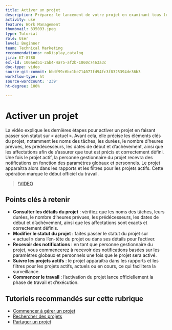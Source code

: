 ```yaml
---
title: Activer un projet
description: Préparez le lancement de votre projet en examinant tous les détails clés, en définissant son statut sur « actuel » et en activant les notifications et les rapports pour démarrer officiellement le travail.
activity: use
feature: Work Management
thumbnail: 335093.jpeg
type: Tutorial
role: User
level: Beginner
team: Technical Marketing
recommendations: noDisplay,catalog
jira: KT-8780
exl-id: 100aed51-2ab4-4a75-af2b-1860c7463a3c
doc-type: video
source-git-commit: bbdf99c6bc1be714077fd94fc3f8325394de36b3
workflow-type: ht
source-wordcount: '239'
ht-degree: 100%

---
```


# Activer un projet

La vidéo explique les dernières étapes pour activer un projet en faisant passer son statut sur « actuel ». Avant cela, elle précise les éléments clés du projet, notamment les noms des tâches, les durées, le nombre d’heures prévues, les prédécesseurs, les dates de début et d’achèvement, ainsi que les affectations afin de s’assurer que tout est précis et correctement défini. Une fois le projet actif, la personne gestionnaire du projet recevra des notifications en fonction des paramètres globaux et personnels. Le projet apparaîtra alors dans les rapports et les filtres pour les projets actifs. Cette opération marque le début officiel du travail.

>[!VIDEO](https://video.tv.adobe.com/v/3438985/?quality=12&learn=on&enablevpops=1&captions=fre_fr)

## Points clés à retenir

* **Consulter les détails du projet** : vérifiez que les noms des tâches, leurs durées, le nombre d’heures prévues, les prédécesseurs, les dates de début et d’achèvement, ainsi que les affectations sont exacts et correctement définis.
* **Modifier le statut du projet** : faites passer le statut du projet sur « actuel » dans l’en-tête du projet ou dans ses détails pour l’activer.
* **Recevoir des notifications** : en tant que personne gestionnaire du projet, vous commencerez à recevoir des notifications basées sur les paramètres globaux et personnels une fois que le projet sera activé.
* **Suivre les projets actifs** : le projet apparaîtra dans les rapports et les filtres pour les projets actifs, actuels ou en cours, ce qui facilitera la surveillance.
* **Commencer le travail** : l’activation du projet lance officiellement la phase de travail et d’exécution.



## Tutoriels recommandés sur cette rubrique

* [Commencer à gérer un projet](/help/manage-work/projects/getting-started-manage-a-project.md)
* [Rechercher des projets](/help/manage-work/projects/find-projects.md)
* [Partager un projet](/help/manage-work/projects/share-a-project.md)
